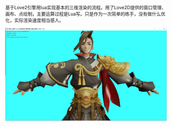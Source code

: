 基于Love2引擎用lua实现基本的三维渲染的流程。用了Love2D提供的窗口管理、画布、点绘制，主要运算过程是Lua写。只是作为一次简单的练手，没有做什么优化，实际渲染速度相当感人。

<img src="pic/screen.png">